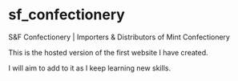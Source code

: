 # sf_confectionery
S&amp;F Confectionery | Importers &amp; Distributors of Mint Confectionery

This is the hosted version of the first website I have created. 

I will aim to add to it as I keep learning new skills.
